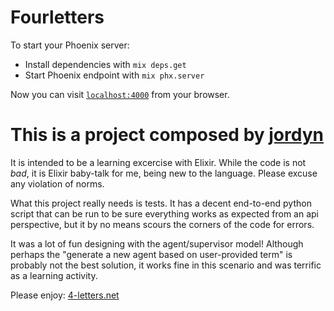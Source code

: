 # Fourletters

To start your Phoenix server:

  * Install dependencies with `mix deps.get`
  * Start Phoenix endpoint with `mix phx.server`

Now you can visit [`localhost:4000`](http://localhost:4000) from your browser.

# This is a project composed by [jordyn](http://jordandashel.com)

It is intended to be a learning excercise with Elixir. While the code is not _bad_, 
it is Elixir baby-talk for me, being new to the language. Please excuse any violation
of norms.

What this project really needs is tests. It has a decent end-to-end python script that
can be run to be sure everything works as expected from an api perspective, but it by 
no means scours the corners of the code for errors.

It was a lot of fun designing with the agent/supervisor model! Although perhaps the 
"generate a new agent based on user-provided term" is probably not the best solution, 
it works fine in this scenario and was terrific as a learning activity.

Please enjoy: [4-letters.net](http://4-letters.net)

